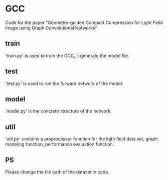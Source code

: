 # GCC
Code for the paper "Geometry-guided Compact Compression for Light Field Image using Graph Convolutional Networks"
## train
'train.py' is used to train the GCC, it generate the model file.
## test
'test.py' is used to run the forward network of the model. 
## model
'model.py' is the concrete structure of the network.
## util
'util.py' contains a preprocessor function for the light field data set, graph modeling function, performance evaluation function.
## PS
Please change the file path of the dataset in code.
